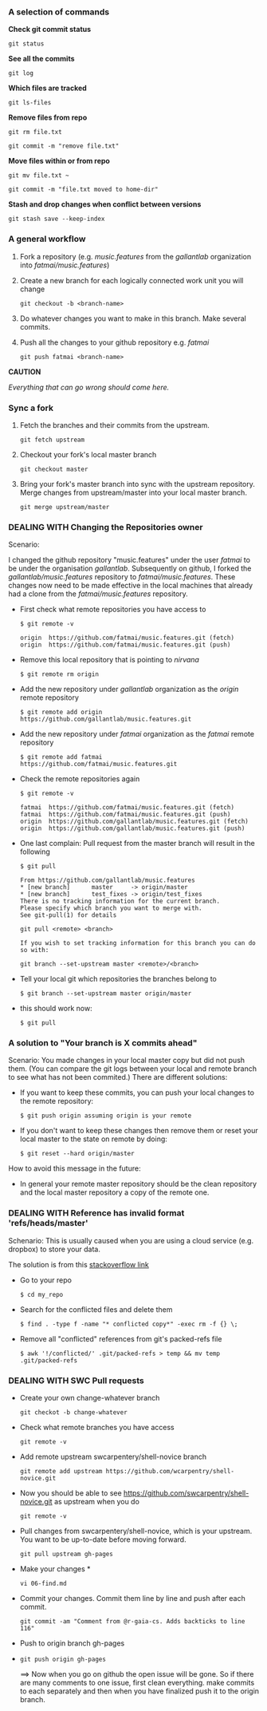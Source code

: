 ### A selection of commands

**Check git commit status**

~~~ 
git status
~~~ 

**See all the commits**

~~~ 
git log
~~~ 

**Which files are tracked**

~~~ 
git ls-files
~~~ 

**Remove files from repo**

~~~ 
git rm file.txt

git commit -m "remove file.txt"
~~~ 

**Move files within or from repo**

~~~ 
git mv file.txt ~

git commit -m "file.txt moved to home-dir"
~~~ 

**Stash and drop changes when conflict between versions**

~~~
git stash save --keep-index
~~~

### A general workflow

1. Fork a repository (e.g. *music.features* from the *gallantlab* organization into *fatmai/music.features*)

3. Create a new branch for each logically connected work unit you will change

	~~~
	git checkout -b <branch-name>
	~~~

4. Do whatever changes you want to make in this branch. Make several commits.

5. Push all the changes to your github repository e.g. *fatmai* 

	~~~
	git push fatmai <branch-name>
	~~~

**CAUTION**


*Everything that can go wrong should come here.*


### Sync a fork

1. Fetch the branches and their commits from the upstream. 

	~~~
	git fetch upstream
	~~~
	
2. Checkout your fork's local master branch

	~~~
	git checkout master
	~~~
	
3. Bring your fork's master branch into sync with the upstream repository. Merge changes from upstream/master into your local master branch.

	~~~
	git merge upstream/master
	~~~





### DEALING WITH Changing the Repositories owner

Scenario:

I changed the github repository "music.features" under the user *fatmai* to be under the organisation *gallantlab*. Subsequently on github, I forked the *gallantlab/music.features* repository to *fatmai/music.features*. These changes now need to be made effective in the local machines that already had a clone from the *fatmai/music.features* repository.

* First check what remote repositories you have access to

	~~~ 
	$ git remote -v
	
	origin	https://github.com/fatmai/music.features.git (fetch)
	origin	https://github.com/fatmai/music.features.git (push)
	~~~ 
	
* Remove this local repository that is pointing to *nirvana*

	~~~ 
	$ git remote rm origin 
	~~~ 

* Add the new repository under *gallantlab* organization as the *origin* remote repository

	~~~ 
	$ git remote add origin https://github.com/gallantlab/music.features.git
	~~~ 
	
* Add the new repository under *fatmai* organization as the *fatmai* remote repository

	~~~ 
	$ git remote add fatmai https://github.com/fatmai/music.features.git
	~~~ 
	
* Check the remote repositories again

	~~~ 
	$ git remote -v

	fatmai	https://github.com/fatmai/music.features.git (fetch)
	fatmai	https://github.com/fatmai/music.features.git (push)
	origin	https://github.com/gallantlab/music.features.git (fetch)
	origin	https://github.com/gallantlab/music.features.git (push)
	~~~ 
	
* One last complain: Pull request from the master branch will result in the following

	~~~ 
	$ git pull
	
	From https://github.com/gallantlab/music.features
 	* [new branch]      master     -> origin/master
 	* [new branch]      test_fixes -> origin/test_fixes
	There is no tracking information for the current branch.
	Please specify which branch you want to merge with.
	See git-pull(1) for details

    git pull <remote> <branch>

	If you wish to set tracking information for this branch you can do so with:

    git branch --set-upstream master <remote>/<branch>
	~~~ 
	
* Tell your local git which repositories the branches belong to

	~~~ 
	$ git branch --set-upstream master origin/master
	~~~ 

* this should work now:

 	~~~ 
	$ git pull
	~~~ 

### A solution to "Your branch is X commits ahead"

Scenario: You made changes in your local master copy but did not push them.
(You can compare the git logs between your local and remote branch to see what 
has not been commited.) There are different solutions:

- If you want to keep these commits, you can push your local changes to the
  remote repository:

	~~~ 
    $ git push origin assuming origin is your remote
	~~~ 

- If you don't want to keep these changes then remove them or reset your local master
to the state on remote by doing:

	~~~ 
    $ git reset --hard origin/master
	~~~ 

How to avoid this message in the future:

- In general your remote master repository should be the clean repository and
  the local master repository a copy of the remote one.

### DEALING WITH Reference has invalid format 'refs/heads/master'

Schenario: This is usually caused when you are using a cloud service (e.g. dropbox) to store your data.

The solution is from this [stackoverflow link](http://stackoverflow.com/questions/12773488/git-fatal-reference-has-invalid-format-refs-heads-master)

- Go to your repo	

	~~~ 
    $ cd my_repo
	~~~ 
	
- Search for the conflicted files and delete them	
	
	~~~ 
    $ find . -type f -name "* conflicted copy*" -exec rm -f {} \;
	~~~ 
- Remove all "conflicted" references from git's packed-refs file	
	
	~~~ 
	$ awk '!/conflicted/' .git/packed-refs > temp && mv temp .git/packed-refs
	~~~ 

### DEALING WITH SWC Pull requests

* Create your own change-whatever branch

	~~~ 
	git checkot -b change-whatever
	~~~ 

* Check what remote branches you have access

	~~~ 
	git remote -v
	~~~ 

* Add remote upstream swcarpentery/shell-novice branch

	~~~ 
	git remote add upstream https://github.com/wcarpentry/shell-novice.git
	~~~ 

* Now you should be able to see https://github.com/swcarpentry/shell-novice.git as upstream when you do 
	
	~~~ 
	git remote -v
	~~~

* Pull changes from swcarpentery/shell-novice, which is your upstream. You want to be up-to-date before moving forward.
	
	~~~ 
	git pull upstream gh-pages
	~~~ 
	
* Make your changes *

	~~~ 
	vi 06-find.md
	~~~ 

* Commit your changes. Commit them line by line and push after each commit.

	~~~ 
	git commit -am "Comment from @r-gaia-cs. Adds backticks to line 116"
	~~~ 

* Push to origin branch gh-pages
* 
	~~~ 
	git push origin gh-pages
	~~~ 
	
 	==> Now when you go on github the open issue will be gone. So if there are many comments to one issue, first clean everything. make commits to each separately and then when you have finalized push it to the origin branch. 

